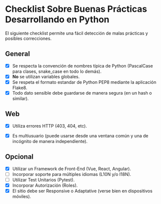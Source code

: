 # Checklist Sobre Buenas Prácticas Desarrollando en Python

El siguiente checklist permite una fácil detección de malas prácticas y posibles correcciones.

## General

- [X] Se respecta la convención de nombres típica de Python (PascalCase para clases, snake_case en todo lo demás).
- [X] **No** se utilizan variables globales.
- [X] Se respeta el formato estandar de Python PEP8 mediante la aplicación Flake8.
- [X] Todo dato sensible debe guardarse de manera segura (en un hash o similar).

## Web

- [X] Utiliza errores HTTP (403, 404, etc).
- [X] Es multiusuario (puede usarse desde una ventana común y una de incógnito de manera independiente).


## Opcional

- [X] Utilizar un Framework de Front-End (Vue, React, Angular).
- [ ] Incorporar soporte para múltiples idiomas (L10N y/o I18N).
- [ ] Utilizar Test Unitarios (Pytest).
- [X] Incorporar Autorización (Roles).
- [X] El sitio debe ser Responsive o Adaptative (verse bien en dispositivos móviles).